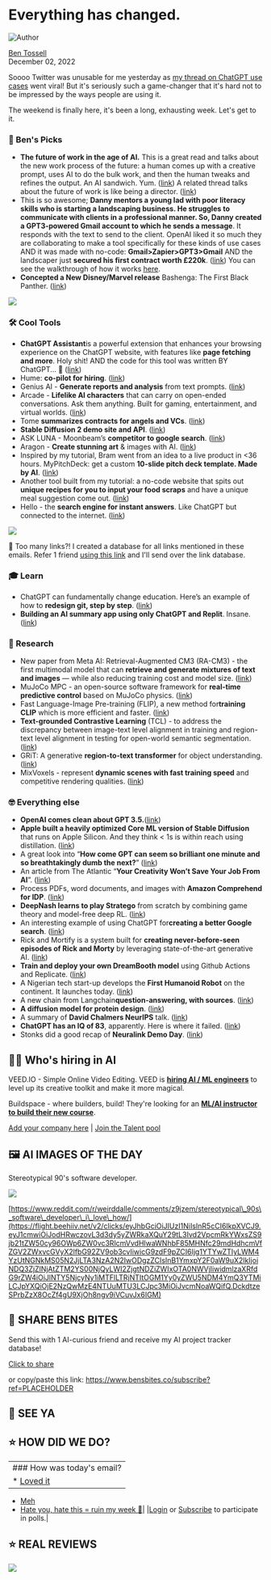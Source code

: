 # Everything has changed.

![Author](https://media.beehiiv.com/cdn-cgi/image/format=auto,onerror=redirect/uploads/user/profile_picture/fc858b4d-39e3-4be1-abf4-2b55504e21a2/thumb_uJ4UYake_400x400.jpg)

[Ben Tossell](https://www.twitter.com/bentossell)  
December 02, 2022

Soooo Twitter was unusable for me yesterday as [my thread on ChatGPT use cases](https://flight.beehiiv.net/v2/clicks/eyJhbGciOiJIUzI1NiIsInR5cCI6IkpXVCJ9.eyJ1cmwiOiJodHRwczovL3R3aXR0ZXIuY29tL2JlbnRvc3NlbGwvc3RhdHVzLzE1OTgyNjk2OTIwODIxNTE0MjQiLCJwb3N0X2lkIjoiODVhNjBlMjItYzhjNS00Y2QxLTk3YmMtMDc3MDY3YjA4ODNkIiwicHVibGljYXRpb25faWQiOiI0NDdmNmU2MC1lMzZhLTQ2NDItYjZmOC00NmJlYjE5MDQ1ZWMiLCJ2aXNpdF90b2tlbiI6ImU1Njk2NzI3LWIxMWUtNGM1Mi04YzVjLTJlZTk0MzhiZDdhMyIsImlhdCI6MTY3NDAzMTg1NS4xNTQsImlzcyI6Im9yY2hpZCJ9.JMQP9OUjViqPNkIp1qlE-bZggCx8XMgOtBMYbJ9YF-Q) went viral! But it's seriously such a game-changer that it's hard not to be impressed by the ways people are using it.

The weekend is finally here, it's been a long, exhausting week. Let's get to it.

### **🤌 Ben's Picks**

* **The future of work in the age of AI.** This is a great read and talks about the new work process of the future: a human comes up with a creative prompt, uses AI to do the bulk work, and then the human tweaks and refines the output. An AI sandwich. Yum. ([<u>link</u>](https://flight.beehiiv.net/v2/clicks/eyJhbGciOiJIUzI1NiIsInR5cCI6IkpXVCJ9.eyJ1cmwiOiJodHRwczovL25vYWhwaW5pb24uc3Vic3RhY2suY29tL3AvZ2VuZXJhdGl2ZS1haS1hdXRvY29tcGxldGUtZm9yLWV2ZXJ5dGhpbmciLCJwb3N0X2lkIjoiODVhNjBlMjItYzhjNS00Y2QxLTk3YmMtMDc3MDY3YjA4ODNkIiwicHVibGljYXRpb25faWQiOiI0NDdmNmU2MC1lMzZhLTQ2NDItYjZmOC00NmJlYjE5MDQ1ZWMiLCJ2aXNpdF90b2tlbiI6ImU1Njk2NzI3LWIxMWUtNGM1Mi04YzVjLTJlZTk0MzhiZDdhMyIsImlhdCI6MTY3NDAzMTg1NS4xNTQsImlzcyI6Im9yY2hpZCJ9.SGYBtZ8emyDDn_ZdXgPg6bHK-aTDXsCu5qWs1Si5V8w)) A related thread talks about the future of work is like being a director. ([<u>link</u>](https://flight.beehiiv.net/v2/clicks/eyJhbGciOiJIUzI1NiIsInR5cCI6IkpXVCJ9.eyJ1cmwiOiJodHRwczovL3R3aXR0ZXIuY29tL3NoYXVuX2hhcnJpc29uL3N0YXR1cy8xNTk3MzQ2MDgxNDY0OTc5NDU2IiwicG9zdF9pZCI6Ijg1YTYwZTIyLWM4YzUtNGNkMS05N2JjLTA3NzA2N2IwODgzZCIsInB1YmxpY2F0aW9uX2lkIjoiNDQ3ZjZlNjAtZTM2YS00NjQyLWI2ZjgtNDZiZWIxOTA0NWVjIiwidmlzaXRfdG9rZW4iOiJlNTY5NjcyNy1iMTFlLTRjNTItOGM1Yy0yZWU5NDM4YmQ3YTMiLCJpYXQiOjE2NzQwMzE4NTUuMTU0LCJpc3MiOiJvcmNoaWQifQ.3Xp2h7xIbxh0wLnVNHkd_KF1AyBp1XZ5xnBLZHjLSKg))
* This is so awesome; **Danny mentors a young lad with poor literacy skills who is starting a landscaping business. He struggles to communicate with clients in a professional manner. So, Danny created a GPT3-powered Gmail account to which he sends a message**. It responds with the text to send to the client. OpenAI liked it so much they are collaborating to make a tool specifically for these kinds of use cases AND it was made with no-code: **Gmail>Zapier>GPT3>Gmail** AND the landscaper just **secured his first contract worth £220k**. ([<u>link</u>](https://flight.beehiiv.net/v2/clicks/eyJhbGciOiJIUzI1NiIsInR5cCI6IkpXVCJ9.eyJ1cmwiOiJodHRwczovL3R3aXR0ZXIuY29tL2Rhbm55cmljaG1hbi9zdGF0dXMvMTU5ODI1NDY3MTU5MTcyMzAwOCIsInBvc3RfaWQiOiI4NWE2MGUyMi1jOGM1LTRjZDEtOTdiYy0wNzcwNjdiMDg4M2QiLCJwdWJsaWNhdGlvbl9pZCI6IjQ0N2Y2ZTYwLWUzNmEtNDY0Mi1iNmY4LTQ2YmViMTkwNDVlYyIsInZpc2l0X3Rva2VuIjoiZTU2OTY3MjctYjExZS00YzUyLThjNWMtMmVlOTQzOGJkN2EzIiwiaWF0IjoxNjc0MDMxODU1LjE1NCwiaXNzIjoib3JjaGlkIn0.pvhVftjzL-5QHjy0fJJ-IKL3egyI7txDf9H6g4ZTYpU)) You can see the walkthrough of how it works [<u>here</u>](https://flight.beehiiv.net/v2/clicks/eyJhbGciOiJIUzI1NiIsInR5cCI6IkpXVCJ9.eyJ1cmwiOiJodHRwczovL3d3dy5zZW90cmFpbmluZ2xvbmRvbi5vcmcvZ3B0My1idXNpbmVzcy1lbWFpbC1nZW5lcmF0b3IvIiwicG9zdF9pZCI6Ijg1YTYwZTIyLWM4YzUtNGNkMS05N2JjLTA3NzA2N2IwODgzZCIsInB1YmxpY2F0aW9uX2lkIjoiNDQ3ZjZlNjAtZTM2YS00NjQyLWI2ZjgtNDZiZWIxOTA0NWVjIiwidmlzaXRfdG9rZW4iOiJlNTY5NjcyNy1iMTFlLTRjNTItOGM1Yy0yZWU5NDM4YmQ3YTMiLCJpYXQiOjE2NzQwMzE4NTUuMTU0LCJpc3MiOiJvcmNoaWQifQ.sRvysDTi3XnUdUsTD49oAxLRU1LhOXPIfaHSFWzw3Qk).
* **Concepted a New Disney/Marvel release** Bashenga: The First Black Panther. ([<u>link</u>](https://flight.beehiiv.net/v2/clicks/eyJhbGciOiJIUzI1NiIsInR5cCI6IkpXVCJ9.eyJ1cmwiOiJodHRwczovL3R3aXR0ZXIuY29tL3NoYXVuX2hhcnJpc29uL3N0YXR1cy8xNTk2NTU2NzEyNjc2MjMzMjE2IiwicG9zdF9pZCI6Ijg1YTYwZTIyLWM4YzUtNGNkMS05N2JjLTA3NzA2N2IwODgzZCIsInB1YmxpY2F0aW9uX2lkIjoiNDQ3ZjZlNjAtZTM2YS00NjQyLWI2ZjgtNDZiZWIxOTA0NWVjIiwidmlzaXRfdG9rZW4iOiJlNTY5NjcyNy1iMTFlLTRjNTItOGM1Yy0yZWU5NDM4YmQ3YTMiLCJpYXQiOjE2NzQwMzE4NTUuMTU0LCJpc3MiOiJvcmNoaWQifQ.LW7X3hSIA667t9NAQSsMtZq90xxKI30zZ-VtK5vmDKg))

![](https://media.beehiiv.com/cdn-cgi/image/format=auto,onerror=redirect/uploads/asset/file/e11e4554-2eb8-48f1-af1d-8bdcbd194cf8/Group_10.png)

### **🛠️ Cool Tools**

* **ChatGPT Assistant**is a powerful extension that enhances your browsing experience on the ChatGPT website, with features like **page fetching and more**. Holy shit! AND the code for this tool was written BY ChatGPT... 🤯 ([<u>link</u>](https://flight.beehiiv.net/v2/clicks/eyJhbGciOiJIUzI1NiIsInR5cCI6IkpXVCJ9.eyJ1cmwiOiJodHRwczovL2dpdGh1Yi5jb20vcGRwYXJjaGl0ZWN0L0NoYXRHUFQtQXNzaXN0YW50IiwicG9zdF9pZCI6Ijg1YTYwZTIyLWM4YzUtNGNkMS05N2JjLTA3NzA2N2IwODgzZCIsInB1YmxpY2F0aW9uX2lkIjoiNDQ3ZjZlNjAtZTM2YS00NjQyLWI2ZjgtNDZiZWIxOTA0NWVjIiwidmlzaXRfdG9rZW4iOiJlNTY5NjcyNy1iMTFlLTRjNTItOGM1Yy0yZWU5NDM4YmQ3YTMiLCJpYXQiOjE2NzQwMzE4NTUuMTU0LCJpc3MiOiJvcmNoaWQifQ.IaaKATn0S8-9AP63dv8zWebeM8Ne9MOEV8DikY6FwX8))
* Hume: **co-pilot for hiring**. ([<u>link</u>](https://flight.beehiiv.net/v2/clicks/eyJhbGciOiJIUzI1NiIsInR5cCI6IkpXVCJ9.eyJ1cmwiOiJodHRwczovL3d3dy5nZXRodW1lLmNvbS8iLCJwb3N0X2lkIjoiODVhNjBlMjItYzhjNS00Y2QxLTk3YmMtMDc3MDY3YjA4ODNkIiwicHVibGljYXRpb25faWQiOiI0NDdmNmU2MC1lMzZhLTQ2NDItYjZmOC00NmJlYjE5MDQ1ZWMiLCJ2aXNpdF90b2tlbiI6ImU1Njk2NzI3LWIxMWUtNGM1Mi04YzVjLTJlZTk0MzhiZDdhMyIsImlhdCI6MTY3NDAzMTg1NS4xNTQsImlzcyI6Im9yY2hpZCJ9.nEaMD3bQI4UoOyzKUFTgNrL0oe745xYsKDHdW-VZpPY))
* Genius AI - **Generate reports and analysis** from text prompts. ([<u>link</u>](https://flight.beehiiv.net/v2/clicks/eyJhbGciOiJIUzI1NiIsInR5cCI6IkpXVCJ9.eyJ1cmwiOiJodHRwczovL3dhaXRsaXN0Lmdlbml1c3NoZWV0cy5jb20vIiwicG9zdF9pZCI6Ijg1YTYwZTIyLWM4YzUtNGNkMS05N2JjLTA3NzA2N2IwODgzZCIsInB1YmxpY2F0aW9uX2lkIjoiNDQ3ZjZlNjAtZTM2YS00NjQyLWI2ZjgtNDZiZWIxOTA0NWVjIiwidmlzaXRfdG9rZW4iOiJlNTY5NjcyNy1iMTFlLTRjNTItOGM1Yy0yZWU5NDM4YmQ3YTMiLCJpYXQiOjE2NzQwMzE4NTUuMTU0LCJpc3MiOiJvcmNoaWQifQ.Q15rAb5_4rLJsNhsKeTh4-qyDuz_-tKOsPVKqsfV9Ek))
* Arcade - **Lifelike AI characters** that can carry on open-ended conversations. Ask them anything. Built for gaming, entertainment, and virtual worlds. ([<u>link</u>](https://flight.beehiiv.net/v2/clicks/eyJhbGciOiJIUzI1NiIsInR5cCI6IkpXVCJ9.eyJ1cmwiOiJodHRwczovL2lud29ybGQuYWkvYXJjYWRlIiwicG9zdF9pZCI6Ijg1YTYwZTIyLWM4YzUtNGNkMS05N2JjLTA3NzA2N2IwODgzZCIsInB1YmxpY2F0aW9uX2lkIjoiNDQ3ZjZlNjAtZTM2YS00NjQyLWI2ZjgtNDZiZWIxOTA0NWVjIiwidmlzaXRfdG9rZW4iOiJlNTY5NjcyNy1iMTFlLTRjNTItOGM1Yy0yZWU5NDM4YmQ3YTMiLCJpYXQiOjE2NzQwMzE4NTUuMTU0LCJpc3MiOiJvcmNoaWQifQ.qitwMVNxjFfAKhToto7irnX4ou9n-r23fxKNCBga5Bo))
* Tome **summarizes contracts for angels and VCs**. ([<u>link</u>](https://flight.beehiiv.net/v2/clicks/eyJhbGciOiJIUzI1NiIsInR5cCI6IkpXVCJ9.eyJ1cmwiOiJodHRwczovL3RvbWUuY29tLyIsInBvc3RfaWQiOiI4NWE2MGUyMi1jOGM1LTRjZDEtOTdiYy0wNzcwNjdiMDg4M2QiLCJwdWJsaWNhdGlvbl9pZCI6IjQ0N2Y2ZTYwLWUzNmEtNDY0Mi1iNmY4LTQ2YmViMTkwNDVlYyIsInZpc2l0X3Rva2VuIjoiZTU2OTY3MjctYjExZS00YzUyLThjNWMtMmVlOTQzOGJkN2EzIiwiaWF0IjoxNjc0MDMxODU1LjE1NCwiaXNzIjoib3JjaGlkIn0.fo9pUglHsIwclYaVE5yIR2qqRZUdq3bRknbt63Fuv50))
* **Stable Diffusion 2 demo site and API**. ([<u>link</u>](https://flight.beehiiv.net/v2/clicks/eyJhbGciOiJIUzI1NiIsInR5cCI6IkpXVCJ9.eyJ1cmwiOiJodHRwczovL3N0YWJsZWRpZmZ1c2lvbjJhcGkuY29tLyIsInBvc3RfaWQiOiI4NWE2MGUyMi1jOGM1LTRjZDEtOTdiYy0wNzcwNjdiMDg4M2QiLCJwdWJsaWNhdGlvbl9pZCI6IjQ0N2Y2ZTYwLWUzNmEtNDY0Mi1iNmY4LTQ2YmViMTkwNDVlYyIsInZpc2l0X3Rva2VuIjoiZTU2OTY3MjctYjExZS00YzUyLThjNWMtMmVlOTQzOGJkN2EzIiwiaWF0IjoxNjc0MDMxODU1LjE1NCwiaXNzIjoib3JjaGlkIn0.RIosRBjEZ1WVSYMEYZXQTsaqEFGWVwEavn2_hR1otKU))
* ASK LUNA - Moonbeam’s **competitor to google search**. ([<u>link</u>](https://flight.beehiiv.net/v2/clicks/eyJhbGciOiJIUzI1NiIsInR5cCI6IkpXVCJ9.eyJ1cmwiOiJodHRwczovL3R3aXR0ZXIuY29tL2pvaG5idWlsZHMvc3RhdHVzLzE1OTgzOTc5MTAwMzQ2NDUwMTUiLCJwb3N0X2lkIjoiODVhNjBlMjItYzhjNS00Y2QxLTk3YmMtMDc3MDY3YjA4ODNkIiwicHVibGljYXRpb25faWQiOiI0NDdmNmU2MC1lMzZhLTQ2NDItYjZmOC00NmJlYjE5MDQ1ZWMiLCJ2aXNpdF90b2tlbiI6ImU1Njk2NzI3LWIxMWUtNGM1Mi04YzVjLTJlZTk0MzhiZDdhMyIsImlhdCI6MTY3NDAzMTg1NS4xNTUsImlzcyI6Im9yY2hpZCJ9.F4RQN6FUUClPjm7SG7TrhLyW2EnGmkZVDLbnb5_Zobg))
* Aragon - **Create stunning art** & images with AI. ([<u>link</u>](https://flight.beehiiv.net/v2/clicks/eyJhbGciOiJIUzI1NiIsInR5cCI6IkpXVCJ9.eyJ1cmwiOiJodHRwczovL3d3dy5hcmFnb24uYWkvIiwicG9zdF9pZCI6Ijg1YTYwZTIyLWM4YzUtNGNkMS05N2JjLTA3NzA2N2IwODgzZCIsInB1YmxpY2F0aW9uX2lkIjoiNDQ3ZjZlNjAtZTM2YS00NjQyLWI2ZjgtNDZiZWIxOTA0NWVjIiwidmlzaXRfdG9rZW4iOiJlNTY5NjcyNy1iMTFlLTRjNTItOGM1Yy0yZWU5NDM4YmQ3YTMiLCJpYXQiOjE2NzQwMzE4NTUuMTU1LCJpc3MiOiJvcmNoaWQifQ.xbRmniij5O99-HhWnRKewV4xD_39bQG-jAXTcnrG648))
* Inspired by my tutorial, Bram went from an idea to a live product in <36 hours. MyPitchDeck: get a custom **10-slide pitch deck template. Made by AI**. ([<u>link</u>](https://flight.beehiiv.net/v2/clicks/eyJhbGciOiJIUzI1NiIsInR5cCI6IkpXVCJ9.eyJ1cmwiOiJodHRwczovL215cGl0Y2hkZWNrLmNvbS8iLCJwb3N0X2lkIjoiODVhNjBlMjItYzhjNS00Y2QxLTk3YmMtMDc3MDY3YjA4ODNkIiwicHVibGljYXRpb25faWQiOiI0NDdmNmU2MC1lMzZhLTQ2NDItYjZmOC00NmJlYjE5MDQ1ZWMiLCJ2aXNpdF90b2tlbiI6ImU1Njk2NzI3LWIxMWUtNGM1Mi04YzVjLTJlZTk0MzhiZDdhMyIsImlhdCI6MTY3NDAzMTg1NS4xNTUsImlzcyI6Im9yY2hpZCJ9.t3XyRL09M0d_AaT9ZLk9Uajd4dgjnrLzg8yCFAg5b9Q))
* Another tool built from my tutorial: a no-code website that spits out **unique recipes for you to input your food scraps** and have a unique meal suggestion come out. ([<u>link</u>](https://flight.beehiiv.net/v2/clicks/eyJhbGciOiJIUzI1NiIsInR5cCI6IkpXVCJ9.eyJ1cmwiOiJodHRwczovL3Rlc3Qtc2l0ZS02MjhmYTgud2ViZmxvdy5pbyIsInBvc3RfaWQiOiI4NWE2MGUyMi1jOGM1LTRjZDEtOTdiYy0wNzcwNjdiMDg4M2QiLCJwdWJsaWNhdGlvbl9pZCI6IjQ0N2Y2ZTYwLWUzNmEtNDY0Mi1iNmY4LTQ2YmViMTkwNDVlYyIsInZpc2l0X3Rva2VuIjoiZTU2OTY3MjctYjExZS00YzUyLThjNWMtMmVlOTQzOGJkN2EzIiwiaWF0IjoxNjc0MDMxODU1LjE1NSwiaXNzIjoib3JjaGlkIn0.d7DG4lz_WO4nYQzSu1sFD57DLGlWPkYceQpLKpHpA1g))
* Hello - the **search engine for instant answers**. Like ChatGPT but connected to the internet. ([<u>link</u>](https://flight.beehiiv.net/v2/clicks/eyJhbGciOiJIUzI1NiIsInR5cCI6IkpXVCJ9.eyJ1cmwiOiJodHRwczovL2JldGEuc2F5aGVsbG8uc28vIiwicG9zdF9pZCI6Ijg1YTYwZTIyLWM4YzUtNGNkMS05N2JjLTA3NzA2N2IwODgzZCIsInB1YmxpY2F0aW9uX2lkIjoiNDQ3ZjZlNjAtZTM2YS00NjQyLWI2ZjgtNDZiZWIxOTA0NWVjIiwidmlzaXRfdG9rZW4iOiJlNTY5NjcyNy1iMTFlLTRjNTItOGM1Yy0yZWU5NDM4YmQ3YTMiLCJpYXQiOjE2NzQwMzE4NTUuMTU1LCJpc3MiOiJvcmNoaWQifQ.CIA1gzZ6t292mhTxnEUCkFnQszDmuBA2CQtqBHNI0x0))

![](https://media.beehiiv.com/cdn-cgi/image/format=auto,onerror=redirect/uploads/asset/file/33837f1b-ae6d-4ac5-a548-9bb7ab3e332d/Screenshot_2022-12-02_at_10.40.46.png)

👋 Too many links?! I created a database for all links mentioned in these emails. Refer 1 friend [using this link](https://flight.beehiiv.net/v2/clicks/eyJhbGciOiJIUzI1NiIsInR5cCI6IkpXVCJ9.eyJ1cmwiOiJodHRwczovL3d3dy5iZW5zYml0ZXMuY28vc3Vic2NyaWJlP3JlZj1QTEFDRUhPTERFUiIsInBvc3RfaWQiOiI4NWE2MGUyMi1jOGM1LTRjZDEtOTdiYy0wNzcwNjdiMDg4M2QiLCJwdWJsaWNhdGlvbl9pZCI6IjQ0N2Y2ZTYwLWUzNmEtNDY0Mi1iNmY4LTQ2YmViMTkwNDVlYyIsInZpc2l0X3Rva2VuIjoiZTU2OTY3MjctYjExZS00YzUyLThjNWMtMmVlOTQzOGJkN2EzIiwiaWF0IjoxNjc0MDMxODU1LjE1NSwiaXNzIjoib3JjaGlkIn0.tOpO9GNixI3hzxBE9TlxphLqP83MTrdyltOsT9aMULs) and I'll send over the link database.

### **🎓 Learn**

* ChatGPT can fundamentally change education. Here’s an example of how to **redesign git, step by step**. ([<u>link</u>](https://flight.beehiiv.net/v2/clicks/eyJhbGciOiJIUzI1NiIsInR5cCI6IkpXVCJ9.eyJ1cmwiOiJodHRwczovL3R3aXR0ZXIuY29tL3R5bGVyYW5nZXJ0L3N0YXR1cy8xNTk4Mzg5NzU1OTk3MjkwNTA3IiwicG9zdF9pZCI6Ijg1YTYwZTIyLWM4YzUtNGNkMS05N2JjLTA3NzA2N2IwODgzZCIsInB1YmxpY2F0aW9uX2lkIjoiNDQ3ZjZlNjAtZTM2YS00NjQyLWI2ZjgtNDZiZWIxOTA0NWVjIiwidmlzaXRfdG9rZW4iOiJlNTY5NjcyNy1iMTFlLTRjNTItOGM1Yy0yZWU5NDM4YmQ3YTMiLCJpYXQiOjE2NzQwMzE4NTUuMTU1LCJpc3MiOiJvcmNoaWQifQ.cvS8NsnKz1V-at_So4Qz3Fv1IkB8IIeuixnE0kA_v7k))
* **Building an AI summary app using only ChatGPT and Replit**. Insane. ([<u>link</u>](https://flight.beehiiv.net/v2/clicks/eyJhbGciOiJIUzI1NiIsInR5cCI6IkpXVCJ9.eyJ1cmwiOiJodHRwczovL3R3aXR0ZXIuY29tL3BhY2t5bS9zdGF0dXMvMTU5ODQwNTc2OTY2OTc3MTI2NCIsInBvc3RfaWQiOiI4NWE2MGUyMi1jOGM1LTRjZDEtOTdiYy0wNzcwNjdiMDg4M2QiLCJwdWJsaWNhdGlvbl9pZCI6IjQ0N2Y2ZTYwLWUzNmEtNDY0Mi1iNmY4LTQ2YmViMTkwNDVlYyIsInZpc2l0X3Rva2VuIjoiZTU2OTY3MjctYjExZS00YzUyLThjNWMtMmVlOTQzOGJkN2EzIiwiaWF0IjoxNjc0MDMxODU1LjE1NSwiaXNzIjoib3JjaGlkIn0.V66rtQcDrtZJ7lXZfkVBb2Zp3zzCuro3fWRNDLLtCfo))

### **🔬 Research**

* New paper from Meta AI: Retrieval-Augmented CM3 (RA-CM3) - the first multimodal model that can **retrieve and generate mixtures of text and images** — while also reducing training cost and model size. ([<u>link</u>](https://flight.beehiiv.net/v2/clicks/eyJhbGciOiJIUzI1NiIsInR5cCI6IkpXVCJ9.eyJ1cmwiOiJodHRwczovL2FyeGl2Lm9yZy9hYnMvMjIxMS4xMjU2MSIsInBvc3RfaWQiOiI4NWE2MGUyMi1jOGM1LTRjZDEtOTdiYy0wNzcwNjdiMDg4M2QiLCJwdWJsaWNhdGlvbl9pZCI6IjQ0N2Y2ZTYwLWUzNmEtNDY0Mi1iNmY4LTQ2YmViMTkwNDVlYyIsInZpc2l0X3Rva2VuIjoiZTU2OTY3MjctYjExZS00YzUyLThjNWMtMmVlOTQzOGJkN2EzIiwiaWF0IjoxNjc0MDMxODU1LjE1NSwiaXNzIjoib3JjaGlkIn0.dhCwQO5YTUsHGsnqCfyHaSxtU0owqq9sRdOrR2o0Vv0))
* MuJoCo MPC - an open-source software framework for **real-time predictive control** based on MuJoCo physics. ([<u>link</u>](https://flight.beehiiv.net/v2/clicks/eyJhbGciOiJIUzI1NiIsInR5cCI6IkpXVCJ9.eyJ1cmwiOiJodHRwczovL2FyeGl2Lm9yZy9hYnMvMjIxMi4wMDU0MSIsInBvc3RfaWQiOiI4NWE2MGUyMi1jOGM1LTRjZDEtOTdiYy0wNzcwNjdiMDg4M2QiLCJwdWJsaWNhdGlvbl9pZCI6IjQ0N2Y2ZTYwLWUzNmEtNDY0Mi1iNmY4LTQ2YmViMTkwNDVlYyIsInZpc2l0X3Rva2VuIjoiZTU2OTY3MjctYjExZS00YzUyLThjNWMtMmVlOTQzOGJkN2EzIiwiaWF0IjoxNjc0MDMxODU1LjE1NSwiaXNzIjoib3JjaGlkIn0.b2oxn7rQ-krzk9iAP8BW0BTU6Pud-HSNq9giYmm_YLc))
* Fast Language-Image Pre-training (FLIP), a new method for**training CLIP** which is more efficient and faster. ([<u>link</u>](https://flight.beehiiv.net/v2/clicks/eyJhbGciOiJIUzI1NiIsInR5cCI6IkpXVCJ9.eyJ1cmwiOiJodHRwczovL2FyeGl2Lm9yZy9hYnMvMjIxMi4wMDc5NCIsInBvc3RfaWQiOiI4NWE2MGUyMi1jOGM1LTRjZDEtOTdiYy0wNzcwNjdiMDg4M2QiLCJwdWJsaWNhdGlvbl9pZCI6IjQ0N2Y2ZTYwLWUzNmEtNDY0Mi1iNmY4LTQ2YmViMTkwNDVlYyIsInZpc2l0X3Rva2VuIjoiZTU2OTY3MjctYjExZS00YzUyLThjNWMtMmVlOTQzOGJkN2EzIiwiaWF0IjoxNjc0MDMxODU1LjE1NSwiaXNzIjoib3JjaGlkIn0.WYpTzAVeuchFM0w8fHRO8s_x8Y4x9TOt3_e8U8VLSmE))
* **Text-grounded Contrastive Learning** (TCL) - to address the discrepancy between image-text level alignment in training and region-text level alignment in testing for open-world semantic segmentation. ([<u>link</u>](https://flight.beehiiv.net/v2/clicks/eyJhbGciOiJIUzI1NiIsInR5cCI6IkpXVCJ9.eyJ1cmwiOiJodHRwczovL2FyeGl2Lm9yZy9hYnMvMjIxMi4wMDc4NSIsInBvc3RfaWQiOiI4NWE2MGUyMi1jOGM1LTRjZDEtOTdiYy0wNzcwNjdiMDg4M2QiLCJwdWJsaWNhdGlvbl9pZCI6IjQ0N2Y2ZTYwLWUzNmEtNDY0Mi1iNmY4LTQ2YmViMTkwNDVlYyIsInZpc2l0X3Rva2VuIjoiZTU2OTY3MjctYjExZS00YzUyLThjNWMtMmVlOTQzOGJkN2EzIiwiaWF0IjoxNjc0MDMxODU1LjE1NSwiaXNzIjoib3JjaGlkIn0.g5ADKXdp8atVjy5MLxJTCSG74UMSwPRV_gZO-GuuUW8))
* GRiT: A generative **region-to-text transformer** for object understanding. ([<u>link</u>](https://flight.beehiiv.net/v2/clicks/eyJhbGciOiJIUzI1NiIsInR5cCI6IkpXVCJ9.eyJ1cmwiOiJodHRwczovL2FyeGl2Lm9yZy9hYnMvMjIxMi4wMDI4MCIsInBvc3RfaWQiOiI4NWE2MGUyMi1jOGM1LTRjZDEtOTdiYy0wNzcwNjdiMDg4M2QiLCJwdWJsaWNhdGlvbl9pZCI6IjQ0N2Y2ZTYwLWUzNmEtNDY0Mi1iNmY4LTQ2YmViMTkwNDVlYyIsInZpc2l0X3Rva2VuIjoiZTU2OTY3MjctYjExZS00YzUyLThjNWMtMmVlOTQzOGJkN2EzIiwiaWF0IjoxNjc0MDMxODU1LjE1NSwiaXNzIjoib3JjaGlkIn0.6R5zxF0NOhPhvfTCE5FfOHVYGVSOM71k1V-V03jGc-o))
* MixVoxels - represent **dynamic scenes with fast training speed** and competitive rendering qualities. ([<u>link</u>](https://flight.beehiiv.net/v2/clicks/eyJhbGciOiJIUzI1NiIsInR5cCI6IkpXVCJ9.eyJ1cmwiOiJodHRwczovL2FyeGl2Lm9yZy9hYnMvMjIxMi4wMDE5MCIsInBvc3RfaWQiOiI4NWE2MGUyMi1jOGM1LTRjZDEtOTdiYy0wNzcwNjdiMDg4M2QiLCJwdWJsaWNhdGlvbl9pZCI6IjQ0N2Y2ZTYwLWUzNmEtNDY0Mi1iNmY4LTQ2YmViMTkwNDVlYyIsInZpc2l0X3Rva2VuIjoiZTU2OTY3MjctYjExZS00YzUyLThjNWMtMmVlOTQzOGJkN2EzIiwiaWF0IjoxNjc0MDMxODU1LjE1NSwiaXNzIjoib3JjaGlkIn0.eCQgS1VIJHNzxFDB-tPhygG5gL2E4Vzr_yLFqEzbBeE))

### **🤓 Everything else**

* **OpenAI comes clean about GPT 3.5.**([<u>link</u>](https://flight.beehiiv.net/v2/clicks/eyJhbGciOiJIUzI1NiIsInR5cCI6IkpXVCJ9.eyJ1cmwiOiJodHRwczovL2ptY2Rvbm5lbGwuc3Vic3RhY2suY29tL3Avb3BlbmFpLWNvbWVzLWNsZWFuLWFib3V0LWdwdC0zNSIsInBvc3RfaWQiOiI4NWE2MGUyMi1jOGM1LTRjZDEtOTdiYy0wNzcwNjdiMDg4M2QiLCJwdWJsaWNhdGlvbl9pZCI6IjQ0N2Y2ZTYwLWUzNmEtNDY0Mi1iNmY4LTQ2YmViMTkwNDVlYyIsInZpc2l0X3Rva2VuIjoiZTU2OTY3MjctYjExZS00YzUyLThjNWMtMmVlOTQzOGJkN2EzIiwiaWF0IjoxNjc0MDMxODU1LjE1NSwiaXNzIjoib3JjaGlkIn0.Ub99WSmk_EiB2fxIAGCT1kyP0Mc7_lHKUsVMWXnLXJA))
* **Apple built a heavily optimized Core ML version of Stable Diffusion** that runs on Apple Silicon. And they think < 1s is within reach using distillation. ([<u>link</u>](https://flight.beehiiv.net/v2/clicks/eyJhbGciOiJIUzI1NiIsInR5cCI6IkpXVCJ9.eyJ1cmwiOiJodHRwczovL2h1Z2dpbmdmYWNlLmNvL2Jsb2cvZGlmZnVzZXJzLWNvcmVtbCIsInBvc3RfaWQiOiI4NWE2MGUyMi1jOGM1LTRjZDEtOTdiYy0wNzcwNjdiMDg4M2QiLCJwdWJsaWNhdGlvbl9pZCI6IjQ0N2Y2ZTYwLWUzNmEtNDY0Mi1iNmY4LTQ2YmViMTkwNDVlYyIsInZpc2l0X3Rva2VuIjoiZTU2OTY3MjctYjExZS00YzUyLThjNWMtMmVlOTQzOGJkN2EzIiwiaWF0IjoxNjc0MDMxODU1LjE1NiwiaXNzIjoib3JjaGlkIn0.t8DX4Q-ykAq-xt1HtmvGm85DCo9CCi-yDCKqr5BpLVA))
* A great look into “**How come GPT can seem so brilliant one minute and so breathtakingly dumb the next?**” ([<u>link</u>](https://flight.beehiiv.net/v2/clicks/eyJhbGciOiJIUzI1NiIsInR5cCI6IkpXVCJ9.eyJ1cmwiOiJodHRwczovL2dhcnltYXJjdXMuc3Vic3RhY2suY29tL3AvaG93LWNvbWUtZ3B0LWNhbi1zZWVtLXNvLWJyaWxsaWFudCIsInBvc3RfaWQiOiI4NWE2MGUyMi1jOGM1LTRjZDEtOTdiYy0wNzcwNjdiMDg4M2QiLCJwdWJsaWNhdGlvbl9pZCI6IjQ0N2Y2ZTYwLWUzNmEtNDY0Mi1iNmY4LTQ2YmViMTkwNDVlYyIsInZpc2l0X3Rva2VuIjoiZTU2OTY3MjctYjExZS00YzUyLThjNWMtMmVlOTQzOGJkN2EzIiwiaWF0IjoxNjc0MDMxODU1LjE1NiwiaXNzIjoib3JjaGlkIn0.5q1sxv1uZ38uTQekqzoV8NOqBzu1v97hiD1MaJYNEV8))
* An article from The Atlantic “**Your Creativity Won’t Save Your Job From AI**”. ([<u>link</u>](https://flight.beehiiv.net/v2/clicks/eyJhbGciOiJIUzI1NiIsInR5cCI6IkpXVCJ9.eyJ1cmwiOiJodHRwczovL3d3dy50aGVhdGxhbnRpYy5jb20vbmV3c2xldHRlcnMvYXJjaGl2ZS8yMDIyLzEyL3doeS10aGUtcmlzZS1vZi1haS1pcy10aGUtbW9zdC1pbXBvcnRhbnQtc3Rvcnktb2YtdGhlLXllYXIvNjcyMzA4LyIsInBvc3RfaWQiOiI4NWE2MGUyMi1jOGM1LTRjZDEtOTdiYy0wNzcwNjdiMDg4M2QiLCJwdWJsaWNhdGlvbl9pZCI6IjQ0N2Y2ZTYwLWUzNmEtNDY0Mi1iNmY4LTQ2YmViMTkwNDVlYyIsInZpc2l0X3Rva2VuIjoiZTU2OTY3MjctYjExZS00YzUyLThjNWMtMmVlOTQzOGJkN2EzIiwiaWF0IjoxNjc0MDMxODU1LjE1NiwiaXNzIjoib3JjaGlkIn0.Xry7o1I-dBqIdPDkWlp1i9-Yvux4hsaxz1Tj2mWDSqY))
* Process PDFs, word documents, and images with **Amazon Comprehend for IDP**. ([<u>link</u>](https://flight.beehiiv.net/v2/clicks/eyJhbGciOiJIUzI1NiIsInR5cCI6IkpXVCJ9.eyJ1cmwiOiJodHRwczovL2F3cy5hbWF6b24uY29tL2Jsb2dzL2F3cy9ub3ctcHJvY2Vzcy1wZGZzLXdvcmQtZG9jdW1lbnRzLWFuZC1pbWFnZXMtd2l0aC1hbWF6b24tY29tcHJlaGVuZC1mb3ItaWRwLyIsInBvc3RfaWQiOiI4NWE2MGUyMi1jOGM1LTRjZDEtOTdiYy0wNzcwNjdiMDg4M2QiLCJwdWJsaWNhdGlvbl9pZCI6IjQ0N2Y2ZTYwLWUzNmEtNDY0Mi1iNmY4LTQ2YmViMTkwNDVlYyIsInZpc2l0X3Rva2VuIjoiZTU2OTY3MjctYjExZS00YzUyLThjNWMtMmVlOTQzOGJkN2EzIiwiaWF0IjoxNjc0MDMxODU1LjE1NiwiaXNzIjoib3JjaGlkIn0.eK5JjCWM4QMNXiqboQVlBfOndrVj6VJu4XIrhNYzebk))
* **DeepNash learns to play Stratego** from scratch by combining game theory and model-free deep RL. ([<u>link</u>](https://flight.beehiiv.net/v2/clicks/eyJhbGciOiJIUzI1NiIsInR5cCI6IkpXVCJ9.eyJ1cmwiOiJodHRwczovL3d3dy5kZWVwbWluZC5jb20vYmxvZy9tYXN0ZXJpbmctc3RyYXRlZ28tdGhlLWNsYXNzaWMtZ2FtZS1vZi1pbXBlcmZlY3QtaW5mb3JtYXRpb24iLCJwb3N0X2lkIjoiODVhNjBlMjItYzhjNS00Y2QxLTk3YmMtMDc3MDY3YjA4ODNkIiwicHVibGljYXRpb25faWQiOiI0NDdmNmU2MC1lMzZhLTQ2NDItYjZmOC00NmJlYjE5MDQ1ZWMiLCJ2aXNpdF90b2tlbiI6ImU1Njk2NzI3LWIxMWUtNGM1Mi04YzVjLTJlZTk0MzhiZDdhMyIsImlhdCI6MTY3NDAzMTg1NS4xNTYsImlzcyI6Im9yY2hpZCJ9.7elJjtvaFzTuXN8MhzfYLOyhXLK1Cy6iO4IqPiK6Cw0))
* An interesting example of using ChatGPT for**creating a better Google search**. ([<u>link</u>](https://flight.beehiiv.net/v2/clicks/eyJhbGciOiJIUzI1NiIsInR5cCI6IkpXVCJ9.eyJ1cmwiOiJodHRwczovL3R3aXR0ZXIuY29tL3RhcmFuamVldGlvL3N0YXR1cy8xNTk4NDE3MTY2MDkyODkwMTE0IiwicG9zdF9pZCI6Ijg1YTYwZTIyLWM4YzUtNGNkMS05N2JjLTA3NzA2N2IwODgzZCIsInB1YmxpY2F0aW9uX2lkIjoiNDQ3ZjZlNjAtZTM2YS00NjQyLWI2ZjgtNDZiZWIxOTA0NWVjIiwidmlzaXRfdG9rZW4iOiJlNTY5NjcyNy1iMTFlLTRjNTItOGM1Yy0yZWU5NDM4YmQ3YTMiLCJpYXQiOjE2NzQwMzE4NTUuMTU2LCJpc3MiOiJvcmNoaWQifQ.wfs-4hpY2mOa5sSovpxc8Vjw2CEO53X5PmCYdgOaOcc))
* Rick and Mortify is a system built for **creating never-before-seen episodes of Rick and Morty** by leveraging state-of-the-art generative AI. ([<u>link</u>](https://flight.beehiiv.net/v2/clicks/eyJhbGciOiJIUzI1NiIsInR5cCI6IkpXVCJ9.eyJ1cmwiOiJodHRwczovL3R3aXR0ZXIuY29tL21paGFpbF9lcmljL3N0YXR1cy8xNTk4NDIyMTc4MDU5NjczNjAwIiwicG9zdF9pZCI6Ijg1YTYwZTIyLWM4YzUtNGNkMS05N2JjLTA3NzA2N2IwODgzZCIsInB1YmxpY2F0aW9uX2lkIjoiNDQ3ZjZlNjAtZTM2YS00NjQyLWI2ZjgtNDZiZWIxOTA0NWVjIiwidmlzaXRfdG9rZW4iOiJlNTY5NjcyNy1iMTFlLTRjNTItOGM1Yy0yZWU5NDM4YmQ3YTMiLCJpYXQiOjE2NzQwMzE4NTUuMTU2LCJpc3MiOiJvcmNoaWQifQ.vDKPBce0C-J8KKlKr6nyT5Qs5EV18lbmHHtyS4pEGm4))
* **Train and deploy your own DreamBooth model** using Github Actions and Replicate. ([<u>link</u>](https://flight.beehiiv.net/v2/clicks/eyJhbGciOiJIUzI1NiIsInR5cCI6IkpXVCJ9.eyJ1cmwiOiJodHRwczovL2dpdGh1Yi5jb20vcmVwbGljYXRlL2RyZWFtYm9vdGgtYWN0aW9uIiwicG9zdF9pZCI6Ijg1YTYwZTIyLWM4YzUtNGNkMS05N2JjLTA3NzA2N2IwODgzZCIsInB1YmxpY2F0aW9uX2lkIjoiNDQ3ZjZlNjAtZTM2YS00NjQyLWI2ZjgtNDZiZWIxOTA0NWVjIiwidmlzaXRfdG9rZW4iOiJlNTY5NjcyNy1iMTFlLTRjNTItOGM1Yy0yZWU5NDM4YmQ3YTMiLCJpYXQiOjE2NzQwMzE4NTUuMTU2LCJpc3MiOiJvcmNoaWQifQ.qXgPy9Aff7fqKpXalzAKn1wbkyJ76KwyI6nb0qcTnlI))
* A Nigerian tech start-up develops the **First Humanoid Robot** on the continent. It launches today. ([<u>link</u>](https://flight.beehiiv.net/v2/clicks/eyJhbGciOiJIUzI1NiIsInR5cCI6IkpXVCJ9.eyJ1cmwiOiJodHRwczovL2lhbW9tZWlmZS5jb20vIiwicG9zdF9pZCI6Ijg1YTYwZTIyLWM4YzUtNGNkMS05N2JjLTA3NzA2N2IwODgzZCIsInB1YmxpY2F0aW9uX2lkIjoiNDQ3ZjZlNjAtZTM2YS00NjQyLWI2ZjgtNDZiZWIxOTA0NWVjIiwidmlzaXRfdG9rZW4iOiJlNTY5NjcyNy1iMTFlLTRjNTItOGM1Yy0yZWU5NDM4YmQ3YTMiLCJpYXQiOjE2NzQwMzE4NTUuMTU2LCJpc3MiOiJvcmNoaWQifQ.8qPaOSUqGo7bjnBhQYrD7C7Ckz1G1uWDa7HHk0W1F1A))
* A new chain from Langchain**question-answering, with sources**. ([<u>link</u>](https://flight.beehiiv.net/v2/clicks/eyJhbGciOiJIUzI1NiIsInR5cCI6IkpXVCJ9.eyJ1cmwiOiJodHRwczovL2dpdGh1Yi5jb20vaHdjaGFzZTE3L2xhbmdjaGFpbi9ibG9iL21hc3Rlci9kb2NzL2V4YW1wbGVzL2NoYWlucy9jb21iaW5lJTIwZG9jdW1lbnRzLmlweW5iIiwicG9zdF9pZCI6Ijg1YTYwZTIyLWM4YzUtNGNkMS05N2JjLTA3NzA2N2IwODgzZCIsInB1YmxpY2F0aW9uX2lkIjoiNDQ3ZjZlNjAtZTM2YS00NjQyLWI2ZjgtNDZiZWIxOTA0NWVjIiwidmlzaXRfdG9rZW4iOiJlNTY5NjcyNy1iMTFlLTRjNTItOGM1Yy0yZWU5NDM4YmQ3YTMiLCJpYXQiOjE2NzQwMzE4NTUuMTU2LCJpc3MiOiJvcmNoaWQifQ.w4JGv3aAh7vT5_RubdNBFyAsdS976cnpiCoIPyBEA70))
* **A diffusion model for protein design**. ([<u>link</u>](https://flight.beehiiv.net/v2/clicks/eyJhbGciOiJIUzI1NiIsInR5cCI6IkpXVCJ9.eyJ1cmwiOiJodHRwczovL3d3dy5iYWtlcmxhYi5vcmcvMjAyMi8xMS8zMC9kaWZmdXNpb24tbW9kZWwtZm9yLXByb3RlaW4tZGVzaWduLyIsInBvc3RfaWQiOiI4NWE2MGUyMi1jOGM1LTRjZDEtOTdiYy0wNzcwNjdiMDg4M2QiLCJwdWJsaWNhdGlvbl9pZCI6IjQ0N2Y2ZTYwLWUzNmEtNDY0Mi1iNmY4LTQ2YmViMTkwNDVlYyIsInZpc2l0X3Rva2VuIjoiZTU2OTY3MjctYjExZS00YzUyLThjNWMtMmVlOTQzOGJkN2EzIiwiaWF0IjoxNjc0MDMxODU1LjE1NiwiaXNzIjoib3JjaGlkIn0.bapsi3O6zvfdrXld3LmVi34zVjj9dWqzuBYCvl05TTE))
* A summary of **David Chalmers NeurIPS** talk. ([<u>link</u>](https://flight.beehiiv.net/v2/clicks/eyJhbGciOiJIUzI1NiIsInR5cCI6IkpXVCJ9.eyJ1cmwiOiJodHRwczovL3d3dy56ZG5ldC5jb20vYXJ0aWNsZS9haS1jb3VsZC1oYXZlLTIwLXBlcmNlbnQtY2hhbmNlLW9mLXNlbnRpZW5jZS1pbi0xMC15ZWFycy1zYXlzLXBoaWxvc29waGVyLWRhdmlkLWNoYWxtZXJzLyIsInBvc3RfaWQiOiI4NWE2MGUyMi1jOGM1LTRjZDEtOTdiYy0wNzcwNjdiMDg4M2QiLCJwdWJsaWNhdGlvbl9pZCI6IjQ0N2Y2ZTYwLWUzNmEtNDY0Mi1iNmY4LTQ2YmViMTkwNDVlYyIsInZpc2l0X3Rva2VuIjoiZTU2OTY3MjctYjExZS00YzUyLThjNWMtMmVlOTQzOGJkN2EzIiwiaWF0IjoxNjc0MDMxODU1LjE1NiwiaXNzIjoib3JjaGlkIn0.Ykm59f_ptv_qztYOvkz25h2MuWAjVgdoH0oo0UDXMio))
* **ChatGPT has an IQ of 83**, apparently. Here is where it failed. ([<u>link</u>](https://flight.beehiiv.net/v2/clicks/eyJhbGciOiJIUzI1NiIsInR5cCI6IkpXVCJ9.eyJ1cmwiOiJodHRwczovL3R3aXR0ZXIuY29tL3NlcmdleWk0OTAxMzc3Ni9zdGF0dXMvMTU5ODQzMDQ3OTg3ODg1NjczNyIsInBvc3RfaWQiOiI4NWE2MGUyMi1jOGM1LTRjZDEtOTdiYy0wNzcwNjdiMDg4M2QiLCJwdWJsaWNhdGlvbl9pZCI6IjQ0N2Y2ZTYwLWUzNmEtNDY0Mi1iNmY4LTQ2YmViMTkwNDVlYyIsInZpc2l0X3Rva2VuIjoiZTU2OTY3MjctYjExZS00YzUyLThjNWMtMmVlOTQzOGJkN2EzIiwiaWF0IjoxNjc0MDMxODU1LjE1NiwiaXNzIjoib3JjaGlkIn0.wOkqWbjPNRa9-yti-dCltfogGQwr9u0cDV9Dp9Um5f8))
* Stonks did a good recap of **Neuralink Demo Day**. ([<u>link</u>](https://flight.beehiiv.net/v2/clicks/eyJhbGciOiJIUzI1NiIsInR5cCI6IkpXVCJ9.eyJ1cmwiOiJodHRwczovL3N0b25rcy5jb20vYmxvZy9uZXVyYWxpbmstZGVtby1kYXkiLCJwb3N0X2lkIjoiODVhNjBlMjItYzhjNS00Y2QxLTk3YmMtMDc3MDY3YjA4ODNkIiwicHVibGljYXRpb25faWQiOiI0NDdmNmU2MC1lMzZhLTQ2NDItYjZmOC00NmJlYjE5MDQ1ZWMiLCJ2aXNpdF90b2tlbiI6ImU1Njk2NzI3LWIxMWUtNGM1Mi04YzVjLTJlZTk0MzhiZDdhMyIsImlhdCI6MTY3NDAzMTg1NS4xNTYsImlzcyI6Im9yY2hpZCJ9.Qm5a57r1-IT0xg7b2n_VvgPonMkzO4a1zkzhLh6a2Ec))

## **🧑‍💻 Who's hiring in AI**

VEED.IO - Simple Online Video Editing. VEED is **[hiring AI / ML engineers](https://flight.beehiiv.net/v2/clicks/eyJhbGciOiJIUzI1NiIsInR5cCI6IkpXVCJ9.eyJ1cmwiOiJodHRwczovL3ZlZWQudGVhbXRhaWxvci5jb20vam9icy8yMTQ1NTI2LXNlbmlvci1zb2Z0d2FyZS1lbmdpbmVlci1haS10ZWFtIiwicG9zdF9pZCI6Ijg1YTYwZTIyLWM4YzUtNGNkMS05N2JjLTA3NzA2N2IwODgzZCIsInB1YmxpY2F0aW9uX2lkIjoiNDQ3ZjZlNjAtZTM2YS00NjQyLWI2ZjgtNDZiZWIxOTA0NWVjIiwidmlzaXRfdG9rZW4iOiJlNTY5NjcyNy1iMTFlLTRjNTItOGM1Yy0yZWU5NDM4YmQ3YTMiLCJpYXQiOjE2NzQwMzE4NTUuMTU2LCJpc3MiOiJvcmNoaWQifQ.ksybQfqsymvuAYnqLhGCYiojd64ocHO3UcKwbRGZhtM)** to level up its creative toolkit and make it more magical.

Buildspace - where builders, build! They're looking for an **[ML/AI instructor to build their new course](https://flight.beehiiv.net/v2/clicks/eyJhbGciOiJIUzI1NiIsInR5cCI6IkpXVCJ9.eyJ1cmwiOiJodHRwczovL2J1aWxkc3BhY2Uuc28vam9pbiIsInBvc3RfaWQiOiI4NWE2MGUyMi1jOGM1LTRjZDEtOTdiYy0wNzcwNjdiMDg4M2QiLCJwdWJsaWNhdGlvbl9pZCI6IjQ0N2Y2ZTYwLWUzNmEtNDY0Mi1iNmY4LTQ2YmViMTkwNDVlYyIsInZpc2l0X3Rva2VuIjoiZTU2OTY3MjctYjExZS00YzUyLThjNWMtMmVlOTQzOGJkN2EzIiwiaWF0IjoxNjc0MDMxODU1LjE1NywiaXNzIjoib3JjaGlkIn0.y1Sm0kEXWYQccZT8w0pIK16anASi1Ij89XzV0N4QfTc)**.

[Add your company here](https://flight.beehiiv.net/v2/clicks/eyJhbGciOiJIUzI1NiIsInR5cCI6IkpXVCJ9.eyJ1cmwiOiJodHRwczovL2JlbnNiaXRlcy5wYWxsZXQuY29tL2hpcmUiLCJwb3N0X2lkIjoiODVhNjBlMjItYzhjNS00Y2QxLTk3YmMtMDc3MDY3YjA4ODNkIiwicHVibGljYXRpb25faWQiOiI0NDdmNmU2MC1lMzZhLTQ2NDItYjZmOC00NmJlYjE5MDQ1ZWMiLCJ2aXNpdF90b2tlbiI6ImU1Njk2NzI3LWIxMWUtNGM1Mi04YzVjLTJlZTk0MzhiZDdhMyIsImlhdCI6MTY3NDAzMTg1NS4xNTcsImlzcyI6Im9yY2hpZCJ9.px59eS7mD-QfDAWdzQaIVv_I2aG9eRLRuRpBDTcchQ4) | [Join the Talent pool](https://flight.beehiiv.net/v2/clicks/eyJhbGciOiJIUzI1NiIsInR5cCI6IkpXVCJ9.eyJ1cmwiOiJodHRwczovL2JlbnNiaXRlcy5wYWxsZXQuY29tL3RhbGVudC93ZWxjb21lP3JlZmVycmFsPXRydWUmc3RlcD13ZWxjb21lJnBhbGxldD0iLCJwb3N0X2lkIjoiODVhNjBlMjItYzhjNS00Y2QxLTk3YmMtMDc3MDY3YjA4ODNkIiwicHVibGljYXRpb25faWQiOiI0NDdmNmU2MC1lMzZhLTQ2NDItYjZmOC00NmJlYjE5MDQ1ZWMiLCJ2aXNpdF90b2tlbiI6ImU1Njk2NzI3LWIxMWUtNGM1Mi04YzVjLTJlZTk0MzhiZDdhMyIsImlhdCI6MTY3NDAzMTg1NS4xNTcsImlzcyI6Im9yY2hpZCJ9.RaBK9O_n5DmIW2cqMIc1AvYZETSQNidCpdUc3ItA6ao)

## **🖼 AI IMAGES OF THE DAY**

Stereotypical 90's software developer.

![](https://media.beehiiv.com/cdn-cgi/image/format=auto,onerror=redirect/uploads/asset/file/17f303aa-0c21-48c2-9d6f-fbfb8668cbc7/i179nq0gwa3a1.jpg)

[https://www.reddit.com/r/weirddalle/comments/z9jzem/stereotypical\_90s\_software\_developer\_i\_love\_how/](https://flight.beehiiv.net/v2/clicks/eyJhbGciOiJIUzI1NiIsInR5cCI6IkpXVCJ9.eyJ1cmwiOiJodHRwczovL3d3dy5yZWRkaXQuY29tL3Ivd2VpcmRkYWxsZS9jb21tZW50cy96OWp6ZW0vc3RlcmVvdHlwaWNhbF85MHNfc29mdHdhcmVfZGV2ZWxvcGVyX2lfbG92ZV9ob3cvIiwicG9zdF9pZCI6Ijg1YTYwZTIyLWM4YzUtNGNkMS05N2JjLTA3NzA2N2IwODgzZCIsInB1YmxpY2F0aW9uX2lkIjoiNDQ3ZjZlNjAtZTM2YS00NjQyLWI2ZjgtNDZiZWIxOTA0NWVjIiwidmlzaXRfdG9rZW4iOiJlNTY5NjcyNy1iMTFlLTRjNTItOGM1Yy0yZWU5NDM4YmQ3YTMiLCJpYXQiOjE2NzQwMzE4NTUuMTU3LCJpc3MiOiJvcmNoaWQifQ.DckdtzeSPrbZzX8OcZf4gU9XjOh8ngv9iVCuvJx6IGM)

## **🤗 SHARE BENS BITES**

Send this with 1 AI-curious friend and receive my AI project tracker database!

[Click to share](https://flight.beehiiv.net/v2/clicks/eyJhbGciOiJIUzI1NiIsInR5cCI6IkpXVCJ9.eyJ1cmwiOiJodHRwczovL3d3dy5iZW5zYml0ZXMuY28vc3Vic2NyaWJlP3JlZj1QTEFDRUhPTERFUiIsInBvc3RfaWQiOiI4NWE2MGUyMi1jOGM1LTRjZDEtOTdiYy0wNzcwNjdiMDg4M2QiLCJwdWJsaWNhdGlvbl9pZCI6IjQ0N2Y2ZTYwLWUzNmEtNDY0Mi1iNmY4LTQ2YmViMTkwNDVlYyIsInZpc2l0X3Rva2VuIjoiZTU2OTY3MjctYjExZS00YzUyLThjNWMtMmVlOTQzOGJkN2EzIiwiaWF0IjoxNjc0MDMxODU1LjE1NywiaXNzIjoib3JjaGlkIn0.w4z3bRAP8ynHRZ3hcJUCEmnPC6pMoLYBpbZLF6vs3ws)

or copy/paste this link: https://www.bensbites.co/subscribe?ref=PLACEHOLDER

## **👋 SEE YA**

## **⭐️ HOW DID WE DO?**

||
|:---|
|### How was today's email?|
|* [Loved it](/login)
* [Meh](/login)
* [Hate you, hate this = ruin my week 🥹](/login)|
|[Login](/login) or [Subscribe](https://www.bensbites.co/subscribe) to participate in polls.|

## **⭐️ REAL** REVIEWS

![](https://media.beehiiv.com/cdn-cgi/image/format=auto,onerror=redirect/uploads/asset/file/fedbeeff-a2f3-4ff2-bd78-903435701f37/Screenshot_2022-10-26_at_14.02.06.png)